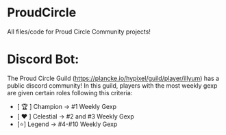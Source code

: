 # ProudCircle
All files/code for Proud Circle Community projects! 

# Discord Bot:
The Proud Circle Guild (https://plancke.io/hypixel/guild/player/illyum) has a public discord community! In this guild, players with the most weekly gexp are given certain roles following this criteria:

- [ 🏆 ] Champion -> #1 Weekly Gexp
- [ ❤️ ] Celestial -> #2 and #3 Weekly Gexp
- [⭐] Legend -> #4-#10 Weekly Gexp